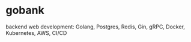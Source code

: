 # gobank
 backend web development: Golang, Postgres, Redis, Gin, gRPC, Docker, Kubernetes, AWS, CI/CD
